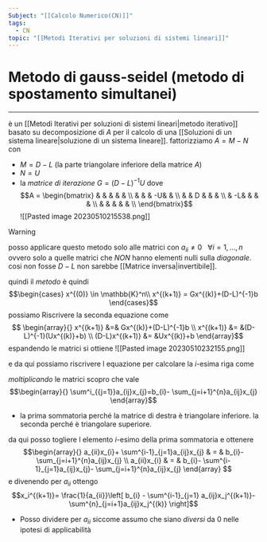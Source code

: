 ```yaml
---
Subject: "[[Calcolo Numerico(CN)]]"
tags:
  - CN
topic: "[[Metodi Iterativi per soluzioni di sistemi lineari]]"
---
```

# Metodo di  gauss-seidel (metodo di spostamento simultanei)
---
è un [[Metodi Iterativi per soluzioni di sistemi lineari|metodo iterativo]] basato su decomposizione di $A$ per il calcolo di una [[Soluzioni di un sistema lineare|soluzione di un sistema lineare]].
fattorizziamo $A = M - N$ con
- $M=D-L$ (la parte triangolare inferiore della matrice $A$)
- $N = U$
- la _matrice di iterazione_ $G=(D-L)^{-1}U$ 
dove  $$A =
\begin{bmatrix}
 &  &  &  &  & \\
 &  &  &  -U&  & \\ 
 &  & D &  &  & \\ 
 &  -L&  &  &  & \\
 &  &  &  &  & \\
\end{bmatrix}$$
![[Pasted image 20230510215538.png]]
>[!warning]
>posso applicare questo metodo solo alle matrici con $a_{ii} \not= 0\ \ \ \forall i =1,\dots,n$ ovvero solo a quelle matrici che _NON_ hanno elementi nulli sulla _diagonale_. cosi non fosse $D-L$ non sarebbe [[Matrice inversa|invertibile]].

quindi il _metodo_ è quindi
$$\begin{cases}
x^{(0)} \in \mathbb{K}^n\\
x^{(k+1)} = Gx^{(k)}+(D-L)^{-1}b
\end{cases}$$
possiamo Riscrivere la seconda equazione come 
$$
\begin{array}{}
x^{(k+1)} &=& Gx^{(k)}+(D-L)^{-1}b \\
x^{(k+1)} &= &(D-L)^{-1}(Ux^{(k)}+b)  \\
(D-L)x^{(k+1)} &= &Ux^{(k)}+b
\end{array}$$
espandendo le matrici si ottiene
![[Pasted image 20230510232155.png]]
 
e da qui possiamo riscrivere l equazione per calcolare la $i$-esima riga come 

_moltiplicando_ le matrici scopro che vale
$$\begin{array}{}
\sum^i_{{j=1}}a_{ij}x_{j}=b_{i}- \sum_{j=i+1}^{n}a_{ij}x_{j}
\end{array}$$
- la prima sommatoria perché la matrice di destra è triangolare inferiore. la seconda perché è triangolare superiore.

da qui posso togliere l elemento $i$-esimo della prima sommatoria e ottenere
$$\begin{array}{}
a_{ii}x_{i}+ \sum^{i-1}_{j=1}a_{ij}x_{j} & = & b_{i}- \sum_{j=i+1}^{n}a_{ij}x_{j} \\
a_{ii}x_{i} & = & b_{i}- \sum^{i-1}_{j=1}a_{ij}x_{j}- \sum_{j=i+1}^{n}a_{ij}x_{j}
\end{array}
$$
$$$$
e divenendo per $a_{ii}$ ottengo
$$x_i^{(k+1)}= \frac{1}{a_{ii}}\left[ b_{i} - \sum^{i-1}_{j=1} a_{ij}x_j^{(k+1)}- \sum^{n}_{j=i+1}a_{ij}x_j^{(k)} \right]$$
- Posso dividere per $a_{ii}$ siccome assumo che siano _diversi_ da $0$ nelle ipotesi di applicabilità 